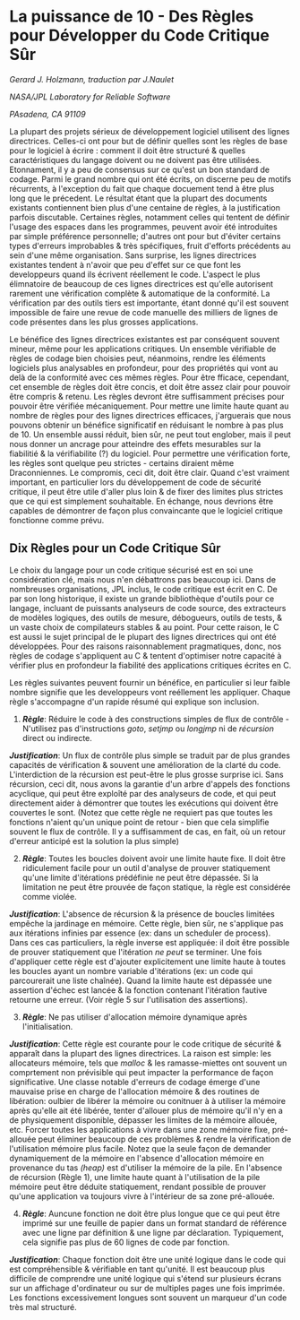 # La puissance de 10 - Des Règles pour Développer du Code Critique Sûr

*Gerard J. Holzmann, traduction par J.Naulet*

*NASA/JPL Laboratory for Reliable Software*

*PAsadena, CA 91109*

La plupart des projets sérieux de développement logiciel utilisent des lignes directrices. Celles-ci ont pour but de définir quelles sont les règles de base pour le logiciel à écrire : comment il doit être structuré & quelles caractéristiques du langage doivent ou ne doivent pas être utilisées. Etonnament, il y a peu de consensus sur ce qu'est un bon standard de codage. Parmi le grand nombre qui ont été écrits, on discerne peu de motifs récurrents, à l'exception du fait que chaque docuement tend à être plus long que le précedent. Le résultat étant que la plupart des documents existants contiennent bien plus d'une centaine de règles, à la justification parfois discutable. Certaines règles, notamment celles qui tentent de définir l'usage des espaces dans les programmes, peuvent avoir été introduites par simple préférence personnelle; d'autres ont pour but d'éviter certains types d'erreurs improbables & très spécifiques, fruit d'efforts précédents au sein d'une même organisation. Sans surprise, les lignes directrices existantes tendent à n'avoir que peu d'effet sur ce que font les developpeurs quand ils écrivent réellement le code. L'aspect le plus élimnatoire de beaucoup de ces lignes directrices est qu'elle autorisent rarement une vérification complète & automatique de la conformité. La vérification par des outils tiers est importante, étant donné qu'il est souvent impossible de faire une revue de code manuelle des milliers de lignes de code présentes dans les plus grosses applications.


Le bénéfice des lignes directrices existantes est par conséquent souvent mineur, même pour les applications critiques. Un ensemble vérifiable de règles de codage bien choisies peut, néanmoins, rendre les éléments logiciels plus analysables en profondeur, pour des propriétés qui vont au delà de la conformité avec ces mêmes règles. Pour être fficace, cependant, cet ensemble de règles doit être concis, et doit être assez clair pour pouvoir être compris & retenu. Les règles devront être suffisamment précises pour pouvoir être vérifiée mécaniquement. Pour mettre une limite haute quant au nombre de règles pour des lignes directrices efficaces, j'arguerais que nous pouvons obtenir un bénéfice significatif en réduisant le nombre à pas plus de 10. Un ensemble aussi réduit, bien sûr, ne peut tout englober, mais il peut nous donner un ancrage pour atteindre des effets mesurables sur la fiabilitié & la vérifiabilite (?) du logiciel. Pour permettre une vérification forte, les règles sont quelque peu strictes - certains diraient même Draconniennes. Le compromis, ceci dit, doit être clair. Quand c'est vraiment important, en particulier lors du développement de code de sécurité critique, il peut être utile d'aller plus loin & de fixer des limites plus strictes que ce qui est simplement souhaitable. En échange, nous devrions être capables de démontrer de façon plus convaincante que le logiciel critique fonctionne comme prévu.

## Dix Règles pour un Code Critique Sûr
Le choix du langage pour un code critique sécurisé est en soi une considération clé, mais nous n'en débattrons pas beaucoup ici. Dans de nombreuses organisations, JPL inclus, le code critique est écrit en C. De par son long historique, il existe un grande bibliothèque d'outils pour ce langage, incluant de puissants analyseurs de code source, des extracteurs de modèles logiques, des outils de mesure, débogueurs, outils de tests, & un vaste choix de compilateurs stables & au point. Pour cette raison, le C est aussi le sujet principal de le plupart des lignes directrices  qui ont été développées. Pour des raisons raisonnablement pragmatiques, donc, nos règles de codage s'appliquent au C & tentent d'optimiser notre capacité à vérifier plus en profondeur la fiabilité des applications critiques écrites en C.

Les règles suivantes peuvent fournir un bénéfice, en particulier si leur faible nombre signifie que les developpeurs vont reéllement les appliquer. Chaque règle s'accompagne d'un rapide résumé qui explique son inclusion.

1. ***Règle***: Réduire le code à des constructions simples de flux de contrôle - N'utilisez pas d'instructions *goto*, *setjmp* ou *longjmp* ni de *récursion* direct ou indirecte.

***Justification***: Un flux de contrôle plus simple se traduit par de plus grandes capacités de vérification & souvent une amélioration de la clarté du code. L'interdiction de la récursion est peut-être le plus grosse surprise ici. Sans récursion, ceci dit, nous avons la garantie d'un arbre d'appels des fonctions acyclique, qui peut être exploîté par des analyseurs de code, et qui peut directement aider à démontrer que toutes les exécutions qui doivent être couvertes le sont. (Notez que cette règle ne requiert pas que toutes les fonctions n'aient qu'un unique point de retour - bien que cela simplifie souvent le flux de contrôle. Il y a suffisamment de cas, en fait, où un retour d'erreur anticipé est la solution la plus simple)

2. ***Règle***: Toutes les boucles doivent avoir une limite haute fixe. Il doit être ridiculement facile pour un outil d'analyse de prouver statiquement qu'une limite d'itérations prédéfinie ne peut être dépassée. Si la limitation ne peut être prouvée de façon statique, la règle est considérée comme violée.

***Justification***: L'absence de récursion & la présence de boucles limitées empêche la jardinage en mémoire. Cette règle, bien sûr, ne s'applique pas aux itérations infinies par essence (ex: dans un scheduler de process). Dans ces cas particuliers, la règle inverse est appliquée: il doit être possible de prouver statiquement que l'itération *ne peut* se terminer.
Une fois d'appliquer cette règle est d'ajouter explicitement une limite haute à toutes les boucles ayant un nombre variable d'itérations (ex: un code qui parcourerait une liste chaînée). Quand la limite haute est dépassée une assertion d'échec est lancée & la fonction contenant l'itération fautive retourne une erreur. (Voir règle 5 sur l'utilisation des assertions).


3. ***Règle***: Ne pas utiliser d'allocation mémoire dynamique après l'initialisation.

***Justification***: Cette règle est courante pour le code critique de sécurité & apparaît dans la plupart des lignes directrices. La raison est simple: les allocateurs mémoire, tels que *malloc* & les ramasse-miettes ont souvent un comprtement non prévisible qui peut impacter la performance de façon significative. Une classe notable d'erreurs de codage émerge d'une mauvaise prise en charge de l'allocation mémoire & des routines de libération: oulbier de libérer la mémoire ou conitnuer à à utiliser la mémoire après qu'elle ait été libérée, tenter d'allouer plus de mémoire qu'il n'y en a de physiquement disponible, dépasser les limites de la mémoire allouée, etc. Forcer toutes les applications à vivre dans une zone mémoire fixe, pré-allouée peut éliminer beaucoup de ces problèmes & rendre la vérification de l'utilisation mémoire plus facile. Notez que la seule façon de demander dynamiquement de la mémoire en l'absence d'allocation mémoire en provenance du tas *(heap)* est d'utiliser la mémoire de la pile. En l'absence de récursion (Règle 1), une limite haute quant à l'utilisation de la pile mémoire peut être déduite statiquement, rendant possible de prouver qu'une application va toujours vivre à l'intérieur de sa zone pré-allouée.

4. ***Règle***: Auncune fonction ne doit être plus longue que ce qui peut être imprimé sur une feuille de papier dans un format standard de référence avec une ligne par définition & une ligne par déclaration. Typiquement, cela signifie pas plus de 60 lignes de code par fonction.

***Justification***: Chaque fonction doit être une unité logique dans le code qui est compréhensible & vérifiable en tant qu'unité. Il est beaucoup plus difficile de comprendre une unité logique qui s'étend sur plusieurs écrans sur un affichage d'ordinateur ou sur de multiples pages une fois imprimée. Les fonctions excessivement longues sont souvent un marqueur d'un code très mal structuré.

